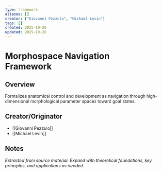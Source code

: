 ```yaml
---
type: framework
aliases: []
creator: ["Giovanni Pezzulo", "Michael Levin"]
tags: []
created: 2025-10-20
updated: 2025-10-20
---
```


# Morphospace Navigation Framework

## Overview

Formalizes anatomical control and development as navigation through high-dimensional morphological parameter spaces toward goal states.

## Creator/Originator

- [[Giovanni Pezzulo]]
- [[Michael Levin]]

## Notes

*Extracted from source material. Expand with theoretical foundations, key principles, and applications as needed.*
